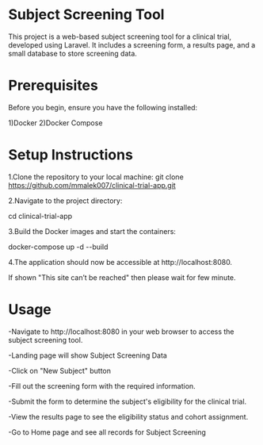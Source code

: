 Subject Screening Tool
======================
This project is a web-based subject screening tool for a clinical trial, developed using Laravel. It includes a screening form, a results page, and a small database to store screening data.

Prerequisites
=============
Before you begin, ensure you have the following installed:

1)Docker
2)Docker Compose

Setup Instructions
==================
1.Clone the repository to your local machine:
git clone https://github.com/mmalek007/clinical-trial-app.git

2.Navigate to the project directory:

cd clinical-trial-app

3.Build the Docker images and start the containers:

docker-compose up -d --build

4.The application should now be accessible at http://localhost:8080.

If shown "This site can’t be reached" then please wait for few minute.

Usage
=====
-Navigate to http://localhost:8080 in your web browser to access the subject screening tool.

-Landing page will show Subject Screening Data

-Click on "New Subject" button

-Fill out the screening form with the required information.

-Submit the form to determine the subject's eligibility for the clinical trial.

-View the results page to see the eligibility status and cohort assignment.

-Go to Home page and see all records for Subject Screening
